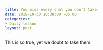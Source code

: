 ```yaml
---
title: You miss every shot you don't take.
date: 2018-10-30 10:38:00 -05:00
categories:
- Daily lesson
layout: post
---
```


This is so true, yet we doubt to take them. 